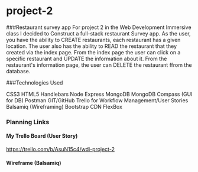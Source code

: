 # project-2
###Restaurant survey app
For project 2 in the Web Development Immersive class I decided to Construct a full-stack restaurant Survey app. As the user, you have the ability to CREATE restaurants, each restaurant has a given location. The user also has the ability to READ the restaurant that they created via the index page. From the index page the user can click on a specific restaurant and UPDATE the information about it. From the restaurant's information page, the user can DELETE the restaurant ffrom the database.

###Technologies Used


CSS3 
HTML5
Handlebars
Node
Express
MongoDB
MongoDB Compass (GUI for DB)
Postman
GIT/GitHub
Trello for Workflow Management/User Stories
Balsamiq (Wireframing)
Bootstrap CDN
FlexBox


### Planning Links
#### My Trello Board (User Story)
https://trello.com/b/AsuN15c4/wdi-project-2
#### Wireframe (Balsamiq)

